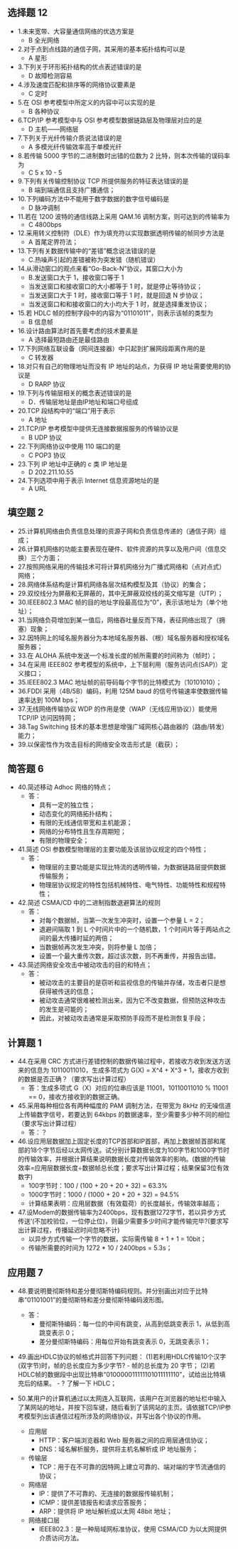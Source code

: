 ## 选择题 12
- 1.未来宽带、大容量通信网络的优选方案是
  - B 全光网络
- 2.对于点到点线路的通信子网，其采用的基本拓扑结构可以是
  - A 星形
- 3.下列关于环形拓扑结构的优点表述错误的是
  - D 故障检测容易
- 4.涉及速度匹配和排序等的网络协议要素是
  - C 定时
- 5.在 OSI 参考模型中所定义的内容中可以实现的是
  - B 各种协议
- 6.TCP/IP 参考模型中与 OSI 参考模型数据链路层及物理层对应的是
  - D 主机——网络层
- 7.下列关于光纤传输介质说法错误的是
  - A 多模光纤传输效率高于单模光纤
- 8.若传输 5000 字节的二进制数时出错的位数为 2 比特，则本次传输的误码率为
  - C 5 x 10 - 5
- 9.下列有关传输控制协议 TCP 所提供服务的特征表达错误的是
  - B 端到端通信且支持广播通信；
- 10.下列编码方法中不能用于数字数据的数字信号编码是
  - D 脉冲调制
- 11.若在 1200 波特的通信线路上采用 QAM.16 调制方案，则可达到的传输率为
  - C 4800bps
- 12.采用转义控制符（DLE）作为填充符以实现数据透明传输的帧同步方法是
  - A 首尾定界符法；
- 13.下列有关数据传输中的“差错”概念说法错误的是
  - C.热噪声引起的差错被称为突发错（随机错误）
- 14.从滑动窗口的观点来看“Go-Back-N”协议，其窗口大小为
  - B.发送窗口大于 1，接收窗口等于 1
  - 当发送窗口和接收窗口的大小都等于 1 时，就是停止等待协议；
  - 当发送窗口大于 1 时，接收窗口等于 1 时，就是回退 N 步协议；
  - 当发送窗口和和接收窗口的大小均大于 1 时，就是选择重发协议；
- 15.若 HDLC 帧的控制字段中的内容为“01101011”，则表示该帧的类型为
  - B 信息帧
- 16.设计路由算法时首先要考虑的技术要素是
  - A 选择最短路由还是最佳路由
- 17.下列网络互联设备（网间连接器）中只起到扩展网段距离作用的是
  - C 转发器
- 18.对只有自己的物理地址而没有 IP 地址的站点，为获得 IP 地址需要使用的协议是
  - D RARP 协议
- 19.下列与传输层相关的概念表述错误的是
  - D．传输层地址是由IP地址和端口号组成
- 20.TCP 段结构中的“端口”用于表示
  - A 地址
- 21.TCP/IP 参考模型中提供无连接数据报服务的传输协议是
  - B UDP 协议
- 22.下列网络协议中使用 110 端口的是
  - C POP3 协议
- 23.下列 IP 地址中正确的 c 类 IP 地址是
  - D 202.211.10.55
- 24.下列选项中用于表示 Internet 信息资源地址的是
  - A URL

## 填空题 2
- 25.计算机网络由负责信息处理的资源子网和负责信息传递的（通信子网）组成；
- 26.计算机网络的功能主要表现在硬件、软件资源的共享以及用户间（信息交换）三个方面；
- 27.按照网络采用的传输技术可将计算机网络分为广播式网络和（点对点式）网络；
- 28.网络体系结构是计算机网络各层次结构模型及其（协议）的集合；
- 29.双绞线分为屏蔽和无屏蔽的，其中无屏蔽双绞线的英文缩写是（UTP）；
- 30.IEEE802.3 MAC 帧的目的地址字段最高位为“0”，表示该地址为（单个地址）；
- 31.当网络负荷增加到某一值后，网络吞吐量反而下降，表征网络出现了（拥塞）现象；
- 32.因特网上的域名服务器分为本地域名服务器、（根）域名服务器和授权域名服务器；
- 33.在 ALOHA 系统中发送一个标准长度的帧所需要的时间称为（帧时）；
- 34.在采用 IEEE802 参考模型的系统中，上下层利用（服务访问点(SAP)）定义接口；
- 35.IEEE802.3 MAC 地址帧的前导码每个字节的比特模式为（10101010）；
- 36.FDDI 采用（4B/5B）编码，利用 125M baud 的信号传输速率使数据传输速率达到 100M bps；
- 37.无线网络传输协议 WDP 的作用是使（WAP（无线应用协议））能使用 TCP/IP 访问因特网；
- 38.Tag Switching 技术的基本思想是增强广域网核心路由器的（路由/转发）能力；
- 39.以保密性作为攻击目标的网络安全攻击形式是（截获）；

## 简答题 6
- 40.简述移动 Adhoc 网络的特点；
  - 答：
    - 具有一定的独立性；
    - 动态变化的网络拓扑结构；
    - 有限的无线通信带宽和主机能源；
    - 网络的分布特性且生存周期短；
    - 有限的物理安全；
- 41.简述 OSI 参数模型物理层的主要功能及该层协议规定的四个特性；
  - 答：
    - 物理层的主要功能是实现比特流的透明传输，为数据链路层提供数据传输服务；
    - 物理层协议规定的特性包括机械特性、电气特性、功能特性和规程特性；
- 42.简述 CSMA/CD 中的二进制指数退避算法的规则
  - 答：
    - 对每个数据帧，当第一次发生冲突时，设置一个参量 L = 2；
    - 退避间隔取 1 到 L 个时间片中的一个随机数，1 个时间片等于两站点之间的最大传播时延的两倍；
    - 当数据帧再次发生冲突，则将参量 L 加倍；
    - 设置一个最大重传次数，超过该次数，则不再重传，并报告出错。
- 43.简述网络安全攻击中被动攻击的目的和特点；
  - 答：
    - 被动攻击的主要目的是窃听和监视信息的传输并存储，攻击者只是想获得被传送的信息；
    - 被动攻击通常很难被检测出来，因为它不改变数据，但预防这种攻击的发生是可能的；
    - 因此，对被动攻击通常是采取预防手段而不是检测恢复手段；

## 计算题 1
- 44.在采用 CRC 方式进行差错控制的数据传输过程中，若接收方收到发送方送来的信息为 10110011010，生成多项式为 G(X) = X^4 + X^3 + 1，接收方收到的数据是否正确？（要求写出计算过程）
  - 答：生成多项式 G（X）对应的位串应该是 11001，10110011010 % 11001 == 0，接收方接收到的数据正确。
- 45.采用每种相位各有两种幅度的 PAM 调制方法，在带宽为 8kHz 的无噪信道上传输数字信号，若要达到 64kbps 的数据速率，至少需要多少种不同的相位（要求写出计算过程）
  - 答：？
- 46.设应用层数据加上固定长度的TCP首部和IP首部，再加上数据帧首部和尾部的18个字节后经以太网传送。试分别计算数据长度为100字节和1000字节时的传输效率，并根据计算结果说明数据长度对传输效率的影响。(数据的传输效率=应用层数据长度÷数据帧总长度；要求写出计算过程；结果保留3位有效数字)
  - 100字节时：100 / (100 + 20 + 20 + 32) = 63.3%
  - 1000字节时：1000 / (1000 + 20 + 20 + 32) = 94.5%
  - 计算结果表明：应用层数据（有效载荷）的长度越长，传输效率越高；
- 47.设Modem的数据传输率为2400bps，现有数据1272字节，若以异步方式传送‘(不加校验位，一位停止位)，则最少需要多少时间才能传输完毕?(要求写出计算过程，传播延迟时间忽略不计)
  - 以异步方式传输一个字节的数据，实际需传输 8 + 1 + 1 = 10bit；
  - 传输所需要的时间为 1272 * 10 / 2400bps = 5.3s；

## 应用题 7
- 48.要说明曼彻斯特和差分曼彻斯特编码规则。并分别画出对应于比特串“01101001”的曼彻斯特和差分曼彻斯特编码波形图。
  - 答：
    - 曼彻斯特编码：每一位的中间有跳变，从高到低跳变表示 1，从低到高跳变表示 0；
    - 差分曼彻斯特编码：用每位开始有跳变表示 0，无跳变表示 1；

- 49.画出HDLC协议的帧格式并回答下列问题：
    (1)若利用HDLC传输10个汉字(双字节)时，帧的总长度应为多少字节?
      - 帧的总长度为 20 字节；
    (2)若HDLC帧的数据段中出现比特串“010000011111101011111110”，试给出比特填充后的结果。
      - ? 了解一下 HDLC；

- 50.某用户的计算机通过以太网连入互联网，该用户在浏览器的地址栏中输入了某网站的地址，并按下回车键，随后看到了该网站的主页。请依据TCP/IP参考模型列出该通信过程所涉及的网络协议，并写出各个协议的作用。
  - 应用层
    - HTTP：客户端浏览器和 Web 服务器之间的应用层通信协议；
    - DNS：域名解析服务，提供将主机名解析成 IP 地址服务；
  - 传输层
    - TCP：用于在不可靠的因特网上建立可靠的、端对端的字节流通信的协议；
  - 网络层
    - IP：提供了不可靠的、无连接的数据报传输机制；
    - ICMP：提供差错报告和请求应答服务；
    - ARP：提供将 IP 地址解析成以太网 48bit 地址；
  - 网络接口层
    - IEEE802.3：是一种局域网标准协议，使用 CSMA/CD 为以太网提供介质访问方法。